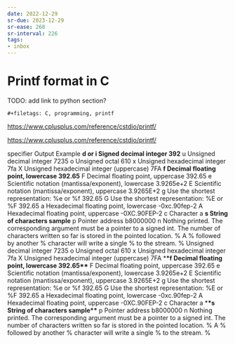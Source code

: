```yaml
---
date: 2022-12-29
sr-due: 2023-12-29
sr-ease: 268
sr-interval: 226
tags:
- inbox
---
```


# Printf format in C

TODO: add link to python section?

```{=org}
#+filetags: C, programming, printf
```

<https://www.cplusplus.com/reference/cstdio/printf/>

https://www.cplusplus.com/reference/cstdio/printf/

specifier Output Example **d or i Signed decimal integer 392** u Unsigned
decimal integer 7235 o Unsigned octal 610 x Unsigned hexadecimal integer 7fa X
Unsigned hexadecimal integer (uppercase) 7FA **f Decimal floating point,
lowercase 392.65** F Decimal floating point, uppercase 392.65 e Scientific
notation (mantissa/exponent), lowercase 3.9265e+2 E Scientific notation
(mantissa/exponent), uppercase 3.9265E+2 g Use the shortest representation: %e
or %f 392.65 G Use the shortest representation: %E or %F 392.65 a Hexadecimal
floating point, lowercase -0xc.90fep-2 A Hexadecimal floating point, uppercase
-0XC.90FEP-2 c Character a **s String of characters sample** p Pointer address
b8000000 n Nothing printed. The corresponding argument must be a pointer to a
signed int. The number of characters written so far is stored in the pointed
location. % A % followed by another % character will write a single % to the
stream. % Unsigned decimal integer 7235 o Unsigned octal 610 x Unsigned
hexadecimal integer 7fa X Unsigned hexadecimal integer (uppercase) 7FA \***\*f
Decimal floating point, lowercase 392.65\*\*** F Decimal floating point,
uppercase 392.65 e Scientific notation (mantissa/exponent), lowercase 3.9265e+2
E Scientific notation (mantissa/exponent), uppercase 3.9265E+2 g Use the
shortest representation: %e or %f 392.65 G Use the shortest representation: %E
or %F 392.65 a Hexadecimal floating point, lowercase -0xc.90fep-2 A Hexadecimal
floating point, uppercase -0XC.90FEP-2 c Character a \***\*s String of
characters sample\*\*** p Pointer address b8000000 n Nothing printed. The
corresponding argument must be a pointer to a signed int. The number of
characters written so far is stored in the pointed location. % A % followed by
another % character will write a single % to the stream. %
